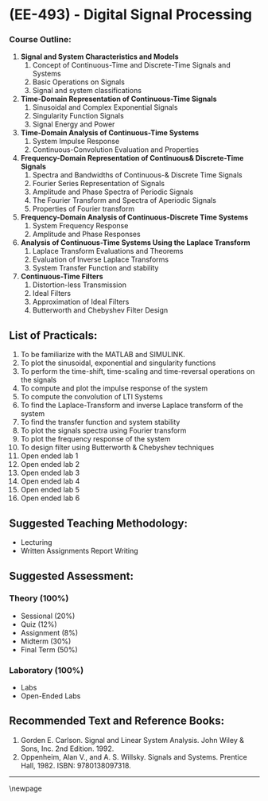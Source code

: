 # **(EE-493) - Digital Signal Processing** 
### **Course Outline:**
1. **Signal and System Characteristics and Models**
   1. Concept of Continuous-Time and Discrete-Time Signals and Systems
   1. Basic Operations on Signals
   1. Signal and system classifications
1. **Time-Domain Representation of Continuous-Time Signals**
   1. Sinusoidal and Complex Exponential Signals
   1. Singularity Function Signals
   1. Signal Energy and Power
1. **Time-Domain Analysis of Continuous-Time Systems**
   1. System Impulse Response
   1. Continuous-Convolution Evaluation and Properties
1. **Frequency-Domain Representation of Continuous& Discrete-Time Signals**
   1. Spectra and Bandwidths of Continuous-& Discrete Time Signals
   1. Fourier Series Representation of Signals
   1. Amplitude and Phase Spectra of Periodic Signals
   1. The Fourier Transform and Spectra of Aperiodic Signals
   1. Properties of Fourier transform
1. **Frequency-Domain Analysis of Continuous-Discrete Time Systems**
   1. System Frequency Response
   1. Amplitude and Phase Responses
1. **Analysis of Continuous-Time Systems Using the Laplace Transform**
   1. Laplace Transform Evaluations and Theorems
   1. Evaluation of Inverse Laplace Transforms
   1. System Transfer Function and stability
1. **Continuous-Time Filters**
   1. Distortion-less Transmission
   1. Ideal Filters
   1. Approximation of Ideal Filters
   1. Butterworth and Chebyshev Filter Design
   
## **List of Practicals:**
1. To be familiarize with the MATLAB and SIMULINK.
1. To plot the sinusoidal, exponential and singularity functions
1. To perform the time-shift, time-scaling and time-reversal operations on the signals
1. To compute and plot the impulse response of the system
1. To compute the convolution of LTI Systems
1. To find the Laplace-Transform and inverse Laplace transform of the system
1. To find the transfer function and system stability
1. To plot the signals spectra using Fourier transform
1. To plot the frequency response of the system
1. To design filter using Butterworth & Chebyshev techniques
1. Open ended lab 1
1. Open ended lab 2
1. Open ended lab 3
1. Open ended lab 4
1. Open ended lab 5
1. Open ended lab 6


## **Suggested Teaching Methodology:**
- Lecturing
- Written Assignments Report Writing
## **Suggested Assessment:**
### **Theory (100%)**

- Sessional (20%)
- Quiz (12%)
- Assignment (8%)
- Midterm (30%)
- Final Term (50%)

### **Laboratory (100%)**
- Labs
- Open-Ended Labs

## **Recommended Text and Reference Books:**

1. Gorden E. Carlson. Signal and Linear System Analysis. John Wiley & Sons, Inc. 2nd Edition. 1992.
1. Oppenheim, Alan V., and A. S. Willsky. Signals and Systems. Prentice Hall, 1982. ISBN: 9780138097318.

___
\newpage